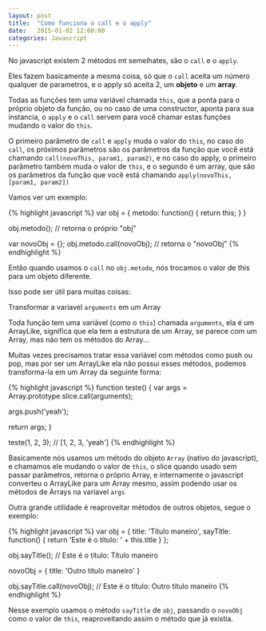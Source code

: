 ```yaml
---
layout: post
title:  "Como funciona o call e o apply"
date:   2015-01-02 12:00:00
categories: Javascript
---
```


No javascript existem 2 métodos mt semelhates, são o `call` e o `apply`.

Eles fazem basicamente a mesma coisa, só que o `call` aceita um número qualquer de parametros, e o apply só aceita 2, um **objeto** e um **array**.

Todas as funções tem uma variável chamada `this`, que a ponta para o próprio objeto da função, ou no caso de uma constructor, aponta para sua instancia, o `apply` e o `call` servem para você chamar estas funções mudando o valor do `this`.

O primeiro parâmetro de `call` e `apply` muda o valor do `this`, no caso do `call`, os próximos parâmetros são os parâmetros da função que você está chamando `call(novoThis, param1, param2)`, e no caso do apply, o primeiro parâmetro também muda o valor de `this`, e o segundo é um array, que são os parâmetros da função que você está chamando `apply(novoThis, [param1, param2])`

Vamos ver um exemplo:

{% highlight javascript %}
var obj = {
  metodo: function() {
    return this;
  }
}

obj.metodo(); // retorna o próprio "obj"

var novoObj = {};
obj.metodo.call(novoObj); // retorna o "novoObj"
{% endhighlight %}

Então quando usamos o `call` no `obj.metodo`, nós trocamos o valor de this para um objeto diferente.

Isso pode ser útil para muitas coisas:

Transformar a variavel `arguments` em um Array

Toda função tem uma variável (como o `this`) chamada `arguments`, ela é um ArrayLike, significa que ela tem a estrutura de um Array, se parece com um Array, mas não tem os métodos do Array...

Muitas vezes precisamos tratar essa variável com métodos como push ou pop, mas por ser um ArrayLike ela não possui esses métodos, podemos transforma-la em um Array da seguinte forma:

{% highlight javascript %}
function teste() {
  var args = Array.prototype.slice.call(arguments);

  args.push('yeah');

  return args;
}

teste(1, 2, 3); // [1, 2, 3, 'yeah']
{% endhighlight %}

Basicamente nós usamos um método do objeto `Array` (nativo do javascript), e chamamos ele mudando o valor de `this`, o slice quando usado sem passar parâmetros, retorna o próprio Array, e internamente o javascript converteu o ArrayLike para um Array mesmo, assim podendo usar os métodos de Arrays na variavel `args`

Outra grande utilidade é reaproveitar métodos de outros objetos, segue o exemplo:

{% highlight javascript %}
var obj = {
  title: 'Título maneiro',
  sayTitle: function() {
    return 'Este é o título: ' + this.title
  }
};

obj.sayTitle(); // Este é o título: Título maneiro

novoObj = {
  title: 'Outro título maneiro'
}

obj.sayTitle.call(novoObj); // Este é o título: Outro título maneiro
{% endhighlight %}

Nesse exemplo usamos o método `sayTitle` de `obj`, passando o `novoObj` como o valor de `this`, reaproveitando assim o método que já existia.
